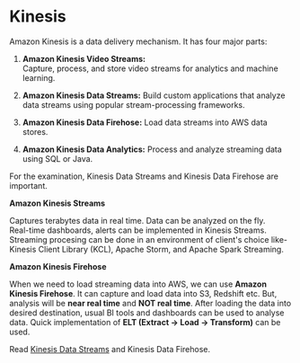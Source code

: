 # Kinesis

Amazon Kinesis is a data delivery mechanism. It has four major parts:
1. **Amazon Kinesis Video Streams:**  
Capture, process, and store video streams for analytics and machine learning.

2. **Amazon Kinesis Data Streams:**
Build custom applications that analyze data streams using popular stream-processing frameworks.

3. **Amazon Kinesis Data Firehose:**
Load data streams into AWS data stores.

4. **Amazon Kinesis Data Analytics:**
Process and analyze streaming data using SQL or Java.


For the examination, Kinesis Data Streams and Kinesis Data Firehose are important. 





**Amazon Kinesis Streams**

Captures terabytes data in real time. Data can be analyzed on the fly.  
Real-time dashboards, alerts can be implemented in Kinesis Streams. Streaming procesing can be done in an environment of client's choice like- Kinesis Client Library (KCL), Apache Storm, and Apache Spark Streaming.

**Amazon Kinesis Firehose**

When we need to load streaming data into AWS, we can use **Amazon Kinesis Firehose**. It can capture and load data into S3, Redshift etc. But, analysis will be **near real time** and **NOT real time**. After loading the data into desired destination, usual BI tools and dashboards can be used to analyse data.  Quick implementation of **ELT (Extract -> Load -> Transform)** can be used. 



Read [Kinesis Data Streams](002a-aws-Kinesis-Data-Streams.md) and Kinesis Data Firehose. 